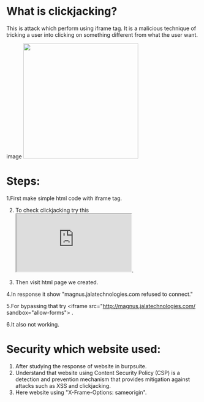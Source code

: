 # What is clickjacking?

  This is attack which perform using iframe tag. It is a malicious technique of tricking a user into clicking on something different from what the user want.
  <html> <head> image </head>  <body> <img src="https://dpsvdv74uwwos.cloudfront.net/statics/img/ogimage/clickjacking-attacks.png" height=300px, width=300px></img></body></html>
  
# Steps:

1.First make simple html code with iframe tag.

2. To check clickjacking try this <iframe  src="http://magnus.jalatechnologies.com/"></iframe>.
  
3. Then visit html page we created.

4.In response it show "magnus.jalatechnologies.com refused to connect."

5.For bypassing that try <iframe src="http://magnus.jalatechnologies.com/ sandbox="allow-forms"> </iframe>.

6.It also not working.

# Security which website used:
 1. After studying the response of website in burpsuite.
 2. Understand that website using Content Security Policy (CSP) is a detection and prevention mechanism that provides    mitigation against attacks such as XSS and clickjacking. 
 3. Here website using  "X-Frame-Options: sameorigin".
